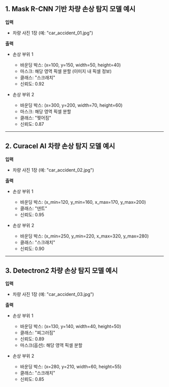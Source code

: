 ## 1. Mask R-CNN 기반 차량 손상 탐지 모델 예시

**입력**

* 차량 사진 1장 (예: "car\_accident\_01.jpg")

**출력**

* 손상 부위 1

  * 바운딩 박스: (x=100, y=150, width=50, height=40)
  * 마스크: 해당 영역 픽셀 분할 (이미지 내 픽셀 정보)
  * 클래스: "스크래치"
  * 신뢰도: 0.92
* 손상 부위 2

  * 바운딩 박스: (x=300, y=200, width=70, height=60)
  * 마스크: 해당 영역 픽셀 분할
  * 클래스: "찢어짐"
  * 신뢰도: 0.87

---

## 2. Curacel AI 차량 손상 탐지 모델 예시

**입력**

* 차량 사진 1장 (예: "car\_accident\_02.jpg")

**출력**

* 손상 부위 1

  * 바운딩 박스: (x\_min=120, y\_min=160, x\_max=170, y\_max=200)
  * 클래스: "덴트"
  * 신뢰도: 0.95
* 손상 부위 2

  * 바운딩 박스: (x\_min=250, y\_min=220, x\_max=320, y\_max=280)
  * 클래스: "스크래치"
  * 신뢰도: 0.90

---

## 3. Detectron2 차량 손상 탐지 모델 예시

**입력**

* 차량 사진 1장 (예: "car\_accident\_03.jpg")

**출력**

* 손상 부위 1

  * 바운딩 박스: (x=130, y=140, width=40, height=50)
  * 클래스: "찌그러짐"
  * 신뢰도: 0.89
  * 마스크(옵션): 해당 영역 픽셀 분할
* 손상 부위 2

  * 바운딩 박스: (x=280, y=210, width=60, height=55)
  * 클래스: "스크래치"
  * 신뢰도: 0.85

